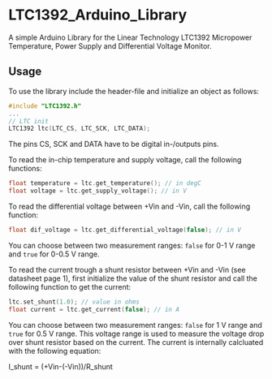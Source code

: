 # LTC1392_Arduino_Library
A simple Arduino Library for the Linear Technology LTC1392 Micropower Temperature, Power Supply and Differential Voltage Monitor.

## Usage
To use the library include the header-file and initialize an object as follows:
```c
#include "LTC1392.h"
...
// LTC init
LTC1392 ltc(LTC_CS, LTC_SCK, LTC_DATA);
```
The pins CS, SCK and DATA have to be digital in-/outputs pins.

To read the in-chip temperature and supply voltage, call the following functions:
```c
float temperature = ltc.get_temperature(); // in degC
float voltage = ltc.get_supply_voltage(); // in V
```

To read the differential voltage between +Vin and -Vin, call the following function:
```c
float dif_voltage = ltc.get_differential_voltage(false); // in V
```
You can choose between two measurement ranges: `false` for 0-1 V range and `true` for 0-0.5 V range.

To read the current trough a shunt resistor between +Vin and -Vin (see datasheet page 1), first initialize the value of the shunt resistor and call the following function to get the current:

```c
ltc.set_shunt(1.0); // value in ohms
float current = ltc.get_current(false); // in A
```
You can choose between two measurement ranges: `false` for 1 V range and `true` for 0.5 V range. This voltage range is used to measure the voltage drop over shunt resistor based on the current. The current is internally calcluated with the following equation:

I_shunt = (+Vin-(-Vin))/R_shunt
